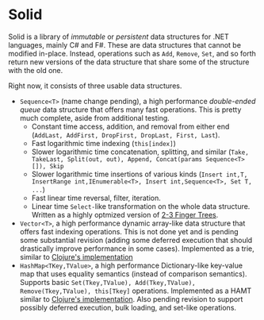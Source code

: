 Solid
=====

Solid is a library of _immutable_ or _persistent_ data structures for .NET languages, mainly C# and F#. These are data structures that cannot be modified in-place. Instead, operations such as `Add`, `Remove`, `Set`, and so forth return new versions of the data structure that share some of the structure with the old one.

Right now, it consists of three usable data structures.
* `Sequence<T>` (name change pending), a high performance _double-ended queue_ data structure that offers many fast operations. This is pretty much complete, aside from additional testing.
  * Constant time access, addition, and removal from either end (`AddLast, AddFirst, DropFirst, DropLast, First, Last`).
  * Fast logarithmic time indexing (`this[index]`)
  * Slower logarithmic time concatenation, splitting, and similar (`Take, TakeLast, Split(out, out), Append, Concat(params Sequence<T>[]), Skip`
  * Slower logarithmic time insertions of various kinds (`Insert int,T, InsertRange int,IEnumerable<T>, Insert int,Sequence<T>, Set T, ...`)
  * Fast linear time reversal, filter, iteration.
  * Linear time `Select-`like transformation on the whole data structure.
  Written as a highly optmized version of [2-3 Finger Trees](http://www.soi.city.ac.uk/~ross/papers/FingerTree.pdf).
* `Vector<T>`, a high performance dynamic array-like data structure that offers fast indexing operations. This is not done yet and is pending some substantial revision (adding some deferred execution that should drastically improve performance in some cases). Implemented as a trie, similar to [Clojure's implementation](http://blog.higher-order.net/2009/02/01/understanding-clojures-persistentvector-implementation/)
* `HashMap<TKey,TValue>`, a high performance Dictionary-like key-value map that uses equality semantics (instead of comparison semantics). Supports basic `Set(Tkey,TValue), Add(Tkey,TValue), Remove(Tkey,TValue), this[Tkey]` operations. Implemented as a HAMT similar to [Clojure's implementation](http://blog.higher-order.net/2009/09/08/understanding-clojures-persistenthashmap-deftwice/). Also pending revision to support possibly deferred execution, bulk loading, and set-like operations.
